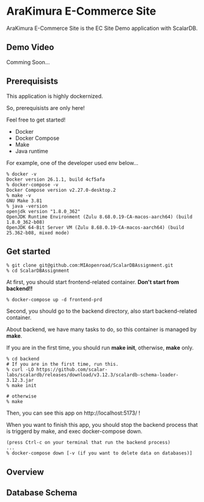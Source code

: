 # AraKimura E-Commerce Site

AraKimura E-Commerce Site is the EC Site Demo application with ScalarDB.

## Demo Video

Comming Soon...

## Prerequisists

This application is highly dockernized.

So, prerequisists are only here!

Feel free to get started!

- Docker
- Docker Compose
- Make
- Java runtime

For example, one of the developer used env below...
```
% docker -v      
Docker version 26.1.1, build 4cf5afa
% docker-compose -v
Docker Compose version v2.27.0-desktop.2
% make -v
GNU Make 3.81
% java -version
openjdk version "1.8.0_362"
OpenJDK Runtime Environment (Zulu 8.68.0.19-CA-macos-aarch64) (build 1.8.0_362-b08)
OpenJDK 64-Bit Server VM (Zulu 8.68.0.19-CA-macos-aarch64) (build 25.362-b08, mixed mode)
```

## Get started
```
% git clone git@github.com:MIAopenroad/ScalarDBAssignment.git
% cd ScalarDBAssignment
```

At first, you should start frontend-related container. **Don't start from backend!!**

```
% docker-compose up -d frontend-prd
```

Second, you should go to the backend directory, also start backend-related container.

About backend, we have many tasks to do, so this container is managed by **make**.

If you are in the first time, you should run **make init**, otherwise, **make** only.

```
% cd backend
# If you are in the first time, run this.
% curl -LO https://github.com/scalar-labs/scalardb/releases/download/v3.12.3/scalardb-schema-loader-3.12.3.jar
% make init

# otherwise
% make
```
Then, you can see this app on http://localhost:5173/ !

When you want to finish this app, you should stop the backend process that is triggerd by make, and exec docker-compose down.
```
(press Ctrl-c on your terminal that run the backend process)
...
% docker-compose down [-v (if you want to delete data on databases)]
```

## Overview

## Database Schema
